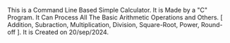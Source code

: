 This is a Command Line Based Simple Calculator.
It is Made by a "C" Program.
It Can Process All The Basic Arithmetic Operations and Others. [ Addition, Subraction, Multiplication, Division, Square-Root, Power, Round-off ].
It is Created on 20/sep/2024.
